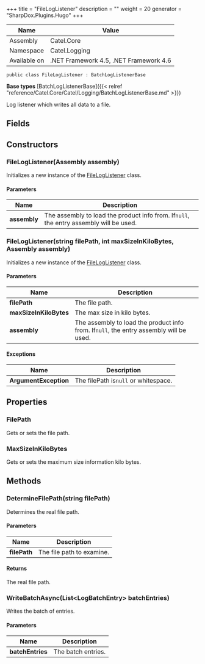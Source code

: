 

+++
title = "FileLogListener" 
description = ""
weight = 20
generator = "SharpDox.Plugins.Hugo"
+++

Name|Value
---|---
Assembly|Catel.Core
Namespace|Catel.Logging
Available on|.NET Framework 4.5, .NET Framework 4.6

```
public class FileLogListener : BatchLogListenerBase
```

**Base types**
[BatchLogListenerBase]({{&lt; relref "reference/Catel.Core/Catel/Logging/BatchLogListenerBase.md" &gt;}})

Log listener which writes all data to a file.

## Fields

## Constructors

### FileLogListener(Assembly assembly)

Initializes a new instance of the [FileLogListener](#) class.

#### Parameters

Name|Description
---|---
**assembly**|The assembly to load the product info from. If`null`, the entry assembly will be used.

### FileLogListener(string filePath, int maxSizeInKiloBytes, Assembly assembly)

Initializes a new instance of the [FileLogListener](#) class.

#### Parameters

Name|Description
---|---
**filePath**|The file path.
**maxSizeInKiloBytes**|The max size in kilo bytes.
**assembly**|The assembly to load the product info from. If`null`, the entry assembly will be used.

#### Exceptions

Name|Description
---|---
**ArgumentException**|The filePath is`null` or whitespace.

## Properties

### FilePath

Gets or sets the file path.

### MaxSizeInKiloBytes

Gets or sets the maximum size information kilo bytes.

## Methods

### DetermineFilePath(string filePath)

Determines the real file path.

#### Parameters

Name|Description
---|---
**filePath**|The file path to examine.

#### Returns

The real file path.

### WriteBatchAsync(List&lt;LogBatchEntry&gt; batchEntries)

Writes the batch of entries.

#### Parameters

Name|Description
---|---
**batchEntries**|The batch entries.

